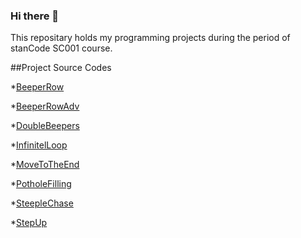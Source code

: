 ### Hi there 👋
This repositary holds my programming projects during the period of stanCode SC001 course.

##Project Source Codes

*[BeeperRow](https://github.com/Yueh1220/Yueh1220/blob/main/Yueh1220/BeeperRow.py)

*[BeeperRowAdv](https://github.com/Yueh1220/Yueh1220/blob/main/Yueh1220/BeeperRowAdv.py)

*[DoubleBeepers](https://github.com/Yueh1220/Yueh1220/blob/main/Yueh1220/DoubleBeepers.py)

*[InfinitelLoop](https://github.com/Yueh1220/Yueh1220/blob/main/Yueh1220/InfiniteLoop.py)

*[MoveToTheEnd](https://github.com/Yueh1220/Yueh1220/blob/main/Yueh1220/MoveToTheEnd.py)

*[PotholeFilling](https://github.com/Yueh1220/Yueh1220/blob/main/Yueh1220/PotholeFilling.py)

*[SteepleChase](https://github.com/Yueh1220/Yueh1220/blob/main/Yueh1220/Steeplechase.py)

*[StepUp](https://github.com/Yueh1220/Yueh1220/blob/main/Yueh1220/StepUp.py)
<!--
**Yueh1220/Yueh1220** is a ✨ _special_ ✨ repository because its `README.md` (this file) appears on your GitHub profile.

Here are some ideas to get you started:

- 🔭 I’m currently working on ...
- 🌱 I’m currently learning ...
- 👯 I’m looking to collaborate on ...
- 🤔 I’m looking for help with ...
- 💬 Ask me about ...
- 📫 How to reach me: ...
- 😄 Pronouns: ...
- ⚡ Fun fact: ...
-->
